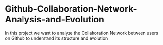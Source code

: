 # Github-Collaboration-Network-Analysis-and-Evolution
In this project we want to analyze the Collaboration Network between users on  Github to understand its structure and evolution
